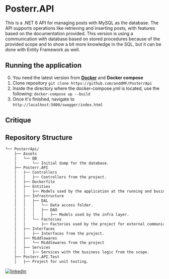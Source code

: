 # Posterr.API

This is a .NET 6 API for managing posts with MySQL as the database. The API supports operations like retrieving and inserting posts, with features based on the documentation provided.
This version is using a communication with database based on stored procedures because of the provided scope and to show a bit more knowledge in the SQL, but it can be done with Entity Framework as well.
 
## Running the application
 0. You need the latest version from **[Docker](https://www.docker.com/products/docker-desktop/)** and **Docker compose**
 1. Clone repository `git clone https://github.com/anddMF/PosterrApi`
 2. Inside the directory where the docker-compose.yml is located, use the following: `docker-compose up --build`
 3. Once it's finished, navigate to `http://localhost:5000/swagger/index.html`

## Critique

##  Repository Structure

```sh
└── PosterrApi/
    ├── Assets
    │   └── DB
    │       └── Initial dump for the database.
    ├── Posterr.API
    │   ├── Controllers
    │   │   ├── Controllers from the project.
    │   ├── Dockerfile
    │   ├── Entities
    │   │   ├── Models used by the application at the running and business layer.
    │   ├── Infrastructure
    │   │   ├── DAL
    │   │   │   └── Data access folder.
    │   │   │   ├── DAO
    │   │   │   │   ├── Models used by the infra layer.
    │   │   └── Factories
    │   │       ├── Factories used by the project for external communications.
    │   ├── Interfaces
    │   │   ├── Interfaces from the project.
    │   ├── Middlewares
    │   │   └── Middlewares from the project
    │   ├── Services
    │   │   ├── Services with the business logic from the scope.
    ├── Posterr.API.Test
    │   ├── Project for unit testing.
```

[![linkedin](https://img.shields.io/badge/linkedin-0A66C2?style=for-the-badge&logo=linkedin&logoColor=white)](https://www.linkedin.com/in/andrew-moraes-f/)